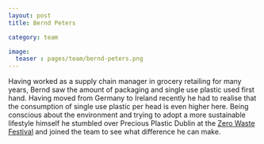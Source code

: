 ```yaml
---
layout: post
title: Bernd Peters

category: team

image:
  teaser : pages/team/bernd-peters.png
---
```


Having worked as a supply chain manager in grocery retailing for many years, Bernd saw the amount of packaging and single use plastic used first hand. Having moved from Germany to Ireland recently he had to realise that the consumption of single use plastic per head is even higher here. Being conscious about the environment and trying to adopt a more sustainable lifestyle himself he stumbled over Precious Plastic Dublin at the [Zero Waste Festival](https://www.zerowastefestival.ie/) and joined the team to see what difference he can make.
